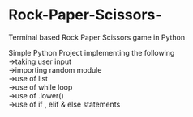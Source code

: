 # Rock-Paper-Scissors-
Terminal based Rock Paper Scissors game in Python

Simple Python Project implementing the following <br />
->taking user input <br />
->importing random module <br />
->use of list <br />
->use of while loop <br />
->use of .lower() <br />
->use of if , elif & else statements
